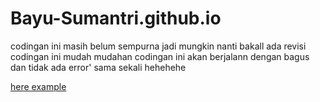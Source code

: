 # Bayu-Sumantri.github.io
<p>codingan ini masih belum sempurna jadi mungkin nanti bakall ada revisi codingan ini mudah mudahan codingan ini akan berjalann dengan bagus dan tidak ada error' sama sekali hehehehe</p>
<a href="https://github.com/Bayu-Sumantri">here example</a>
